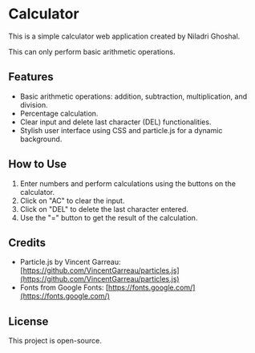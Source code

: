 # Calculator

This is a simple calculator web application created by Niladri Ghoshal.

This can only perform basic arithmetic operations.

## Features

- Basic arithmetic operations: addition, subtraction, multiplication, and division.
- Percentage calculation.
- Clear input and delete last character (DEL) functionalities.
- Stylish user interface using CSS and particle.js for a dynamic background.

## How to Use

1. Enter numbers and perform calculations using the buttons on the calculator.
2. Click on "AC" to clear the input.
3. Click on "DEL" to delete the last character entered.
4. Use the "=" button to get the result of the calculation.


## Credits

- Particle.js by Vincent Garreau: [https://github.com/VincentGarreau/particles.js](https://github.com/VincentGarreau/particles.js)
- Fonts from Google Fonts: [https://fonts.google.com/](https://fonts.google.com/)

## License

This project is open-source.

